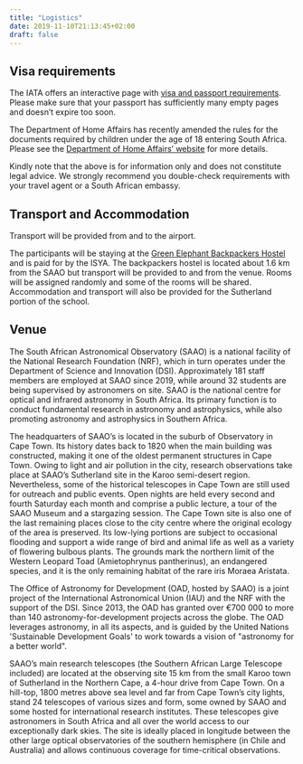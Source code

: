 ```yaml
---
title: "Logistics"
date: 2019-11-10T21:13:45+02:00
draft: false
---
```


## Visa requirements

The IATA offers an interactive page with [visa and passport requirements](https://www.iatatravelcentre.com/passport-visa-health-travel-document-requirements.htm). Please make sure that your passport has sufficiently many empty pages and doesn’t expire too soon.

The Department of Home Affairs has recently amended the rules for the documents required by children under the age of 18 entering South Africa. Please see the [Department of Home Affairs’ website](http://www.dha.gov.za/index.php/statements-speeches/621-updated-advisory-new-requirements-for-children-travelling-through-south-african-ports-of-entry) for more details.

Kindly note that the above is for information only and does not constitute legal advice. We strongly recommend you double-check requirements with your travel agent or a South African embassy.

## Transport and Accommodation

Transport will be provided from and to the airport.

The participants will be staying at the [Green Elephant Backpackers Hostel](http://www.greenelephant.co.za/) and is paid for by the ISYA. The backpackers hostel is located about 1.6 km from the SAAO but transport will be provided to and from the venue. Rooms will be assigned randomly and some of the rooms will be shared. Accommodation and transport will also be provided for the Sutherland portion of the school.

## Venue

The South African Astronomical Observatory (SAAO) is a national facility of the National Research Foundation (NRF), which in turn operates under the Department of Science and Innovation (DSI). Approximately 181 staff members are employed at SAAO since 2019, while around 32 students are being supervised by astronomers on site. SAAO is the national centre for optical and infrared astronomy in South Africa. Its primary function is to conduct fundamental research in astronomy and astrophysics, while also promoting astronomy and astrophysics in Southern Africa. 

The headquarters of SAAO’s is located in the suburb of Observatory in Cape Town. Its history dates back to 1820 when the main building was constructed, making it one of the oldest permanent structures in Cape Town. Owing to light and air pollution in the city, research observations take place at SAAO’s Sutherland site in the Karoo semi-desert region. Nevertheless, some of the historical telescopes in Cape Town are still used for outreach and public events. Open nights are held every second and fourth Saturday each month and comprise a public lecture, a tour of the SAAO Museum and a stargazing session.
The Cape Town site is also one of the last remaining places close to the city centre where the original ecology of the area is preserved. Its low-lying portions are subject to occasional flooding and support a wide range of bird and animal life as well as a variety of flowering bulbous plants. The grounds mark the northern limit of the Western Leopard Toad (Amietophrynus pantherinus), an endangered species, and it is the only remaining habitat of the rare iris Moraea Aristata.

The Office of Astronomy for Development (OAD, hosted by SAAO) is a joint project of the International Astronomical Union (IAU) and the NRF with the support of the DSI. Since 2013, the OAD has granted over €700 000 to more than 140 astronomy-for-development projects across the globe. The OAD leverages astronomy, in all its aspects, and is guided by the United Nations 'Sustainable Development Goals' to work towards a vision of "astronomy for a better world".

SAAO’s main research telescopes (the Southern African Large Telescope included) are located at the observing site 15 km from the small Karoo town of Sutherland in the Northern Cape, a 4-hour drive from Cape Town. On a hill-top, 1800 metres above sea level and far from Cape Town’s city lights, stand 24 telescopes of various sizes and form, some owned by SAAO and some hosted for international research institutes. These telescopes give astronomers in South Africa and all over the world access to our exceptionally dark skies. The site is ideally placed in longitude between the other large optical observatories of the southern hemisphere (in Chile and Australia) and allows continuous coverage for time-critical observations.
